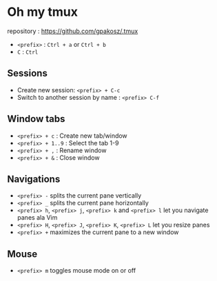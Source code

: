 # Oh my tmux
repository : https://github.com/gpakosz/.tmux

- `<prefix>` : `Ctrl + a` or `Ctrl + b`
- `C`        : `Ctrl`


## Sessions
- Create new session: `<prefix> + C-c`
- Switch to another session by name : `<prefix> C-f`

## Window tabs
- `<prefix> + c` : Create new tab/window
- `<prefix> + 1..9` : Select the tab 1-9
- `<prefix> + ,` : Rename window
- `<prefix> + &` : Close window

## Navigations
- `<prefix> -` splits the current pane vertically
- `<prefix> _` splits the current pane horizontally
- `<prefix> h`, `<prefix> j`, `<prefix> k` and `<prefix> l` let you navigate panes ala Vim
- `<prefix> H`, `<prefix> J`, `<prefix> K`, `<prefix> L` let you resize panes
- `<prefix> +` maximizes the current pane to a new window

## Mouse
- `<prefix> m` toggles mouse mode on or off


